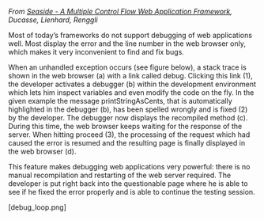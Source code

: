 _From [Seaside - A Multiple Control Flow Web Application Framework](http://www.iam.unibe.ch/~scg/Archive/Papers/Duca04eSeaside.pdf), Ducasse, Lienhard, Renggli_

Most of today’s frameworks do not support debugging of web applications well. Most display the error and the line number in the web browser only, which makes it very inconvenient to find and fix bugs.

When an unhandled exception occurs (see figure below), a stack trace is shown in the web browser (a) with a link called debug. Clicking this link (1), the developer activates a debugger (b) within the development environment which lets him inspect variables and even modify the code on the fly. In the given example the message printStringAsCents, that is automatically highlighted in the debugger (b), has been spelled wrongly and is fixed (2) by the developer. The debugger now displays the recompiled method (c). During this time, the web browser keeps waiting for the response of the server. When hitting proceed (3), the processing of the request which had caused the error is resumed and the resulting page is finally displayed in the web browser (d).

This feature makes debugging web applications very powerful: there is no manual recompilation and restarting of the web server required. The developer is put right back into the questionable page where he is able to see if he fixed the error properly and is able to continue the testing session.

[debug_loop.png]
